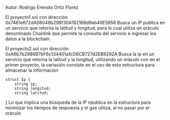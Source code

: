 Autor: Rodrigo Erensto Ortiz Florez

El proyecto1.sol con dirección 
0x7461e672dA08048b298f30A182168d9ab40E5858
Busca un IP publica en un servicio que retorna la latitud y longitud, para lo cual utiliza un oráculo denominado Chanlink que permite la consulta del servicio e ingresar los datos a la blockchain.

El proyecto2.sol con dirección 
0xA6b7b2986B7bF6c134401a1cD6CB727d2EB9292A
Busca la ip en un servicio que retorna la latitud y la longitud, utilizando un oráculo con en el primer proyecto, la variación consiste en el uso de esta estructura para almacenar la información

    struct Ip {
        string ip;
        string longitud;
        string latitud;
}
Lo que implica una búsqueda de la IP npublica en la estructura para minimizar los tiempos de respuesta y el gas utiliza, al no pasar por el oráculo





